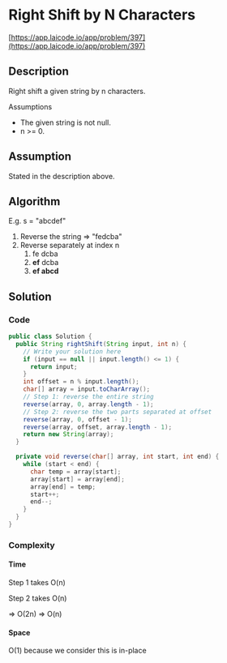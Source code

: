 <!----- Conversion time: 0.682 seconds.


Using this Markdown file:

1. Cut and paste this output into your source file.
2. See the notes and action items below regarding this conversion run.
3. Check the rendered output (headings, lists, code blocks, tables) for proper
   formatting and use a linkchecker before you publish this page.

Conversion notes:

* GD2md-html version 1.0β13
* Fri Jan 11 2019 01:44:45 GMT-0800 (PST)
* Source doc: https://docs.google.com/open?id=13EXDMxPXa6CBwvmMvOH3tVkx90OZAcHnF_8tc2aFFVg
----->



# Right Shift by N Characters

[https://app.laicode.io/app/problem/397](https://app.laicode.io/app/problem/397)


## Description

Right shift a given string by n characters.

Assumptions



*   The given string is not null.
*   n >= 0.


## Assumption

Stated in the description above.


## Algorithm

E.g. s = "abcdef"



1.  Reverse the string ⇒ "fedcba"
1.  Reverse separately at index n
    1.  fe dcba
    1.  **ef** dcba
    1.  **ef abcd**


## Solution


### Code


```java
public class Solution {
  public String rightShift(String input, int n) {
    // Write your solution here
    if (input == null || input.length() <= 1) {
      return input;
    }
    int offset = n % input.length();
    char[] array = input.toCharArray();
    // Step 1: reverse the entire string
    reverse(array, 0, array.length - 1);
    // Step 2: reverse the two parts separated at offset
    reverse(array, 0, offset - 1);
    reverse(array, offset, array.length - 1);
    return new String(array);
  }

  private void reverse(char[] array, int start, int end) {
    while (start < end) {
      char temp = array[start];
      array[start] = array[end];
      array[end] = temp;
      start++;
      end--;
    }
  }
}
```



### Complexity


#### Time

Step 1 takes O(n)

Step 2 takes O(n)

⇒ O(2n) ⇒ O(n)


#### Space

O(1) because we consider this is in-place


<!-- GD2md-html version 1.0β13 -->
